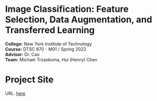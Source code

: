 # Image Classification: Feature Selection, Data Augmentation, and Transferred Learning

<b>College:</b> New York Institute of Technology<br>
<b>Course:</b> DTSC 870 - M01 / Spring 2022<br>
<b>Advisor:</b> Dr. Cao<br>
<b>Team:</b> Michael Trzaskoma, Hui (Henry) Chen


# Project Site
URL: <a href="https://hchen98.github.io/dtsc870/" target="_blank">here</a>